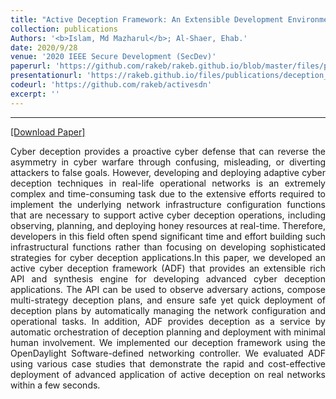 ```yaml
---
title: "Active Deception Framework: An Extensible Development Environment for Adaptive Cyber Deception"
collection: publications
Authors: '<b>Islam, Md Mazharul</b>; Al-Shaer, Ehab.'
date: 2020/9/28
venue: '2020 IEEE Secure Development (SecDev)'
paperurl: 'https://github.com/rakeb/rakeb.github.io/blob/master/files/publications/deception_secdev/Active_Deception_Framework_SecDev.pdf'
presentationurl: 'https://rakeb.github.io/files/publications/deception_secdev/s3-N-Islam.pdf'
codeurl: 'https://github.com/rakeb/activesdn'
excerpt: ''
---
```

---
<a href='https://rakeb.github.io/files/publications/deception_secdev/Active_Deception_Framework_SecDev.pdf' target="_blank">[Download Paper]</a>

<p align="justify">
Cyber deception provides a proactive cyber defense that can reverse the asymmetry in cyber warfare through confusing, misleading, or diverting attackers to false goals. However, developing and deploying adaptive cyber deception techniques in real-life operational networks is an extremely complex and time-consuming task due to the extensive efforts required to implement the underlying network infrastructure configuration functions that are necessary to support active cyber deception operations, including observing, planning, and deploying honey resources at real-time. Therefore, developers in this field often spend significant time and effort building such infrastructural functions rather than focusing on developing sophisticated strategies for cyber deception applications.In this paper, we developed an active cyber deception framework (ADF) that provides an extensible rich API and synthesis engine for developing advanced cyber deception applications. The API can be used to observe adversary actions, compose multi-strategy deception plans, and ensure safe yet quick deployment of deception plans by automatically managing the network configuration and operational tasks. In addition, ADF provides deception as a service by automatic orchestration of deception planning and deployment with minimal human involvement. We implemented our deception framework using the OpenDaylight Software-defined networking controller. We evaluated ADF using various case studies that demonstrate the rapid and cost-effective deployment of advanced application of active deception on real networks within a few seconds.
</p>


